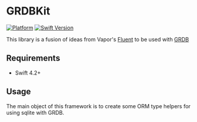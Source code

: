 # GRDBKit

[![Platform](https://img.shields.io/badge/platform-iOS-blue.svg?style=flat)](https://developer.apple.com/swift)
[![Swift Version](https://img.shields.io/badge/swift4-compatible-4BC51D.svg?style=flat)](https://developer.apple.com/swift)

This library is a fusion of ideas from Vapor's [Fluent](https://github.com/vapor/fluent) to be used with [GRDB](https://github.com/groue/GRDB.swift)

## Requirements

- Swift 4.2+

## Usage

The main object of this framework is to create some ORM type helpers for using sqlite with GRDB.
